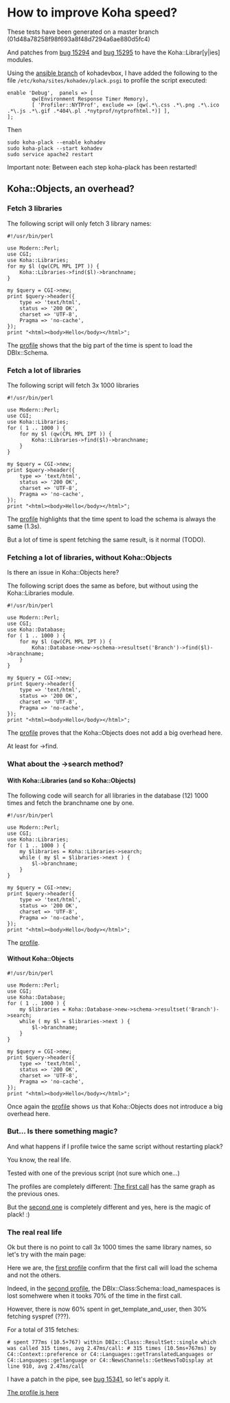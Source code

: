 # How to improve Koha speed?

These tests have been generated on a master branch (01d48a78258f98f693a8f48d7294a6ae880d5fc4)

And patches from [bug 15294](http://bugs.koha-community.org/bugzilla3/show_bug.cgi?id=15294) and [bug 15295](http://bugs.koha-community.org/bugzilla3/show_bug.cgi?id=15295) to have the Koha::Librar[y|ies] modules.

Using the [ansible branch](https://github.com/digibib/kohadevbox/tree/ansible) of kohadevbox, I have added the following to the file `/etc/koha/sites/kohadev/plack.psgi` to profile the script executed:

    enable 'Debug',  panels => [
            qw(Environment Response Timer Memory),
            [ 'Profiler::NYTProf', exclude => [qw(.*\.css .*\.png .*\.ico .*\.js .*\.gif .*404\.pl .*nytprof/nytprofhtml.*)] ],
    ];

Then

    sudo koha-plack --enable kohadev
    sudo koha-plack --start kohadev
    sudo service apache2 restart

Important note: Between each step koha-plack has been restarted!

## Koha::Objects, an overhead?

### Fetch 3 libraries

The following script will only fetch 3 library names:

    #!/usr/bin/perl
    
    use Modern::Perl;
    use CGI;
    use Koha::Libraries;
    for my $l (qw(CPL MPL IPT )) {
        Koha::Libraries->find($l)->branchname;
    }
    
    my $query = CGI->new;
    print $query->header({
        type => 'text/html',
        status => '200 OK',
        charset => 'UTF-8',
        Pragma => 'no-cache',
    });
    print "<html><body>Hello</body></html>";

The [profile](nytprofhtml.18554/index.html) shows that the big part of the time is spent to load the DBIx::Schema.

### Fetch a lot of libraries

The following script will fetch 3x 1000 libraries

    #!/usr/bin/perl
    
    use Modern::Perl;
    use CGI;
    use Koha::Libraries;
    for ( 1 .. 1000 ) {
        for my $l (qw(CPL MPL IPT )) {
            Koha::Libraries->find($l)->branchname;
        }
    }
    
    my $query = CGI->new;
    print $query->header({
        type => 'text/html',
        status => '200 OK',
        charset => 'UTF-8',
        Pragma => 'no-cache',
    });
    print "<html><body>Hello</body></html>";


The [profile](nytprofhtml.19366/index.html) highlights that the time spent to load the schema is always the same (1.3s).

But a lot of time is spent fetching the same result, is it normal (TODO).

### Fetching a lot of libraries, without Koha::Objects

Is there an issue in Koha::Objects here?

The following script does the same as before, but without using the Koha::Libraries module.

    #!/usr/bin/perl
    
    use Modern::Perl;
    use CGI;
    use Koha::Database;
    for ( 1 .. 1000 ) {
        for my $l (qw(CPL MPL IPT )) {
            Koha::Database->new->schema->resultset('Branch')->find($l)->branchname;
        }
    }
    
    my $query = CGI->new;
    print $query->header({
        type => 'text/html',
        status => '200 OK',
        charset => 'UTF-8',
        Pragma => 'no-cache',
    });
    print "<html><body>Hello</body></html>";

The [profile](nytprofhtml.19609) proves that the Koha::Objects does not add a big overhead here.

At least for ->find.

### What about the ->search method?

#### With Koha::Libraries (and so Koha::Objects)

The following code will search for all libraries in the database (12) 1000 times and fetch the branchname one by one.

    #!/usr/bin/perl
    
    use Modern::Perl;
    use CGI;
    use Koha::Libraries;
    for ( 1 .. 1000 ) {
        my $libraries = Koha::Libraries->search;
        while ( my $l = $libraries->next ) {
            $l->branchname;
        }
    }
    
    my $query = CGI->new;
    print $query->header({
        type => 'text/html',
        status => '200 OK',
        charset => 'UTF-8',
        Pragma => 'no-cache',
    });
    print "<html><body>Hello</body></html>";

The [profile](nytprofhtml.20066).


#### Without Koha::Objects

    #!/usr/bin/perl
    
    use Modern::Perl;
    use CGI;
    use Koha::Database;
    for ( 1 .. 1000 ) {
        my $libraries = Koha::Database->new->schema->resultset('Branch')->search;
        while ( my $l = $libraries->next ) {
            $l->branchname;
        }
    }
    
    my $query = CGI->new;
    print $query->header({
        type => 'text/html',
        status => '200 OK',
        charset => 'UTF-8',
        Pragma => 'no-cache',
    });
    print "<html><body>Hello</body></html>";

Once again the [profile](nytprofhtml.19928) shows us that Koha::Objects does not introduce a big overhead here.

### But... Is there something magic?

And what happens if I profile twice the same script without restarting plack?

You know, the real life.

Tested with one of the previous script (not sure which one...)

The profiles are completely different: [The first call](nytprofhtml.20401) has the same graph as the previous ones.

But the [second one](nytprofhtml.20401_2) is completely different and yes, here is the magic of plack! :)

### The real real life

Ok but there is no point to call 3x 1000 times the same library names, so let's try with the main page:

Here we are, the [first profile](nytprofhtml.21326_1) confirm that the first call will load the schema and not the others.

Indeed, in the [second profile](nytprofhtml.21326_2), the DBIx::Class:Schema::load_namespaces is lost somehwere when it tooks 70% of the time in the first call.

However, there is now 60% spent in get_template_and_user, then 30% fetching syspref (???).

For a total of 315 fetches:

    # spent 777ms (10.5+767) within DBIx::Class::ResultSet::single which was called 315 times, avg 2.47ms/call: # 315 times (10.5ms+767ms) by C4::Context::preference or C4::Languages::getTranslatedLanguages or C4::Languages::getlanguage or C4::NewsChannels::GetNewsToDisplay at line 910, avg 2.47ms/call

I have a patch in the pipe, see [bug 15341](http://bugs.koha-community.org/bugzilla3/show_bug.cgi?id=15341), so let's apply it.

[The profile is here](nytprofhtml.23030)
